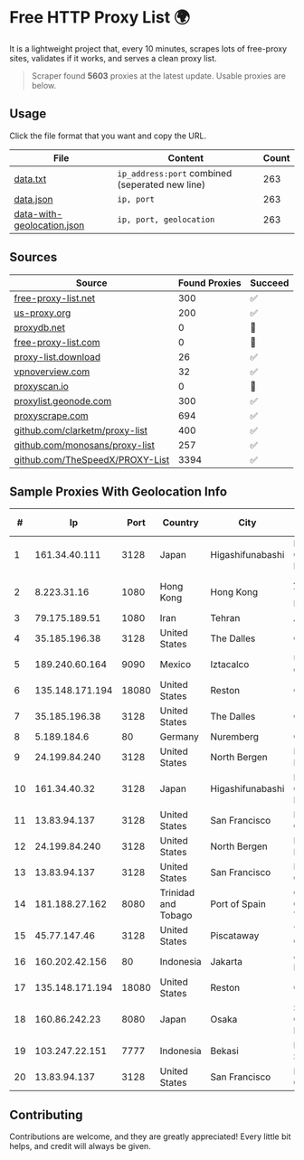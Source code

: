 
# Free HTTP Proxy List 🌍

It is a lightweight project that, every 10 minutes, scrapes lots of free-proxy sites, validates if it works, and serves a clean proxy list.


> Scraper found **5603** proxies at the latest update. Usable proxies are below.

## Usage

Click the file format that you want and copy the URL.


|File|Content|Count|
|----|-------|-----|
|[data.txt](https://raw.githubusercontent.com/themiralay/Proxy-List-World/master/data.txt)|`ip_address:port` combined (seperated new line)|263|
|[data.json](https://raw.githubusercontent.com/themiralay/Proxy-List-World/master/data.json)|`ip, port`|263|
|[data-with-geolocation.json](https://raw.githubusercontent.com/themiralay/Proxy-List-World/master/data-with-geolocation.json)|`ip, port, geolocation`|263|

## Sources

|Source|Found Proxies|Succeed|
|------|-------------|-------|
|[free-proxy-list.net](https://free-proxy-list.net)|300|✅|
|[us-proxy.org](https://www.us-proxy.org)|200|✅|
|[proxydb.net](http://proxydb.net)|0|🚫|
|[free-proxy-list.com](https://free-proxy-list.com/?page=&port=&type%5B%5D=http&type%5B%5D=https&up_time=0&search=Search)|0|🚫|
|[proxy-list.download](https://www.proxy-list.download/HTTP)|26|✅|
|[vpnoverview.com](https://vpnoverview.com/privacy/anonymous-browsing/free-proxy-servers)|32|✅|
|[proxyscan.io](https://www.proxyscan.io)|0|🚫|
|[proxylist.geonode.com](https://proxylist.geonode.com/api/proxy-list?limit=300&page=1&sort_by=lastChecked&sort_type=desc&protocols=http,https)|300|✅|
|[proxyscrape.com](https://api.proxyscrape.com/v2/?request=displayproxies&protocol=http&timeout=10000&country=all&ssl=all&anonymity=all)|694|✅|
|[github.com/clarketm/proxy-list](https://raw.githubusercontent.com/clarketm/proxy-list/master/proxy-list-raw.txt)|400|✅|
|[github.com/monosans/proxy-list](https://raw.githubusercontent.com/monosans/proxy-list/main/proxies/http.txt)|257|✅|
|[github.com/TheSpeedX/PROXY-List](https://raw.githubusercontent.com/TheSpeedX/PROXY-List/master/http.txt)|3394|✅|


## Sample Proxies With Geolocation Info

|#|Ip|Port|Country|City|Internet Service Provider|
|-|--|----|-------|----|-------------------------|
|1|161.34.40.111|3128|Japan|Higashifunabashi|NTT PC Communications, Inc.|
|2|8.223.31.16|1080|Hong Kong|Hong Kong|Alibaba (US) Technology Co., Ltd.|
|3|79.175.189.51|1080|Iran|Tehran|Afranet|
|4|35.185.196.38|3128|United States|The Dalles|Google LLC|
|5|189.240.60.164|9090|Mexico|Iztacalco|Uninet S.A. de C.V.|
|6|135.148.171.194|18080|United States|Reston|OVH SAS|
|7|35.185.196.38|3128|United States|The Dalles|Google LLC|
|8|5.189.184.6|80|Germany|Nuremberg|Contabo GmbH|
|9|24.199.84.240|3128|United States|North Bergen|DigitalOcean, LLC|
|10|161.34.40.32|3128|Japan|Higashifunabashi|NTT PC Communications, Inc.|
|11|13.83.94.137|3128|United States|San Francisco|Microsoft Corporation|
|12|24.199.84.240|3128|United States|North Bergen|DigitalOcean, LLC|
|13|13.83.94.137|3128|United States|San Francisco|Microsoft Corporation|
|14|181.188.27.162|8080|Trinidad and Tobago|Port of Spain|Columbus Communications Trinidad Limited.|
|15|45.77.147.46|3128|United States|Piscataway|The Constant Company|
|16|160.202.42.156|80|Indonesia|Jakarta|Jakarta 5 8 Iconpln|
|17|135.148.171.194|18080|United States|Reston|OVH SAS|
|18|160.86.242.23|8080|Japan|Osaka|Sony Network Communications Inc|
|19|103.247.22.151|7777|Indonesia|Bekasi|PT wifian Solution|
|20|13.83.94.137|3128|United States|San Francisco|Microsoft Corporation|



## Contributing

Contributions are welcome, and they are greatly appreciated! Every
little bit helps, and credit will always be given.

